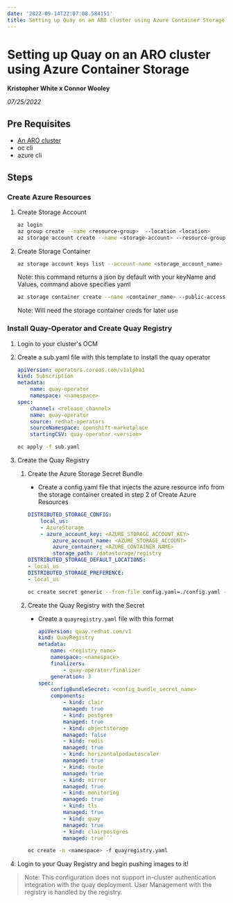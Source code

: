 ```yaml
---
date: '2022-09-14T22:07:08.584151'
title: Setting up Quay on an ARO cluster using Azure Container Storage
---
```

# Setting up Quay on an ARO cluster using Azure Container Storage 

**Kristopher White x Connor Wooley**

*07/25/2022*

## Pre Requisites

* [An ARO cluster](/docs/quickstart-aro.html)
* oc cli
* azure cli

## Steps

### Create Azure Resources
1. Create Storage Account
    ```bash
    az login
    az group create --name <resource-group>  --location <location>
    az storage account create --name <storage-account> --resource-group <resource-group> \ --location eastus --sku Standard_LRS --kind  StorageV2
    ```
2. Create Storage Container
    ```bash
    az storage account keys list --account-name <storage_account_name> --resource-group <resource_group> --output yaml
    ```
    Note: this command returns a json by default with your keyName and Values, command above specifies yaml
    
    ```bash
    az storage container create --name <container_name> --public-access blob \ --account-name <AZURE_STORAGE_ACCOUNT> --account-key <AZURE_STORAGE_ACCOUNT_KEY>
    ```
    Note: Will need the storage container creds for later use

### Install Quay-Operator and Create Quay Registry

1. Login to your cluster's OCM
2. Create a sub.yaml file with this template to install the quay operator

    ```yaml
    apiVersion: operators.coreos.com/v1alpha1
    kind: Subscription
    metadata:
        name: quay-operator
        namespace: <namespace>
    spec:
        channel: <release_channel>
        name: quay-operator
        source: redhat-operators
        sourceNamespace: openshift-marketplace
        startingCSV: quay-operator.<version>
    ```

    ```bash
    oc apply -f sub.yaml
    ```
3. Create the Quay Registry
    1. Create the Azure Storage Secret Bundle
        - Create a config.yaml file that injects the azure resource info from the storage container created in step 2 of Create Azure Resources
        ```yaml
        DISTRIBUTED_STORAGE_CONFIG:
            local_us:
            - AzureStorage
            - azure_account_key: <AZURE_STORAGE_ACCOUNT_KEY>
                azure_account_name: <AZURE_STORAGE_ACCOUNT>
                azure_container: <AZURE_CONTAINER_NAME>
                storage_path: /datastorage/registry
        DISTRIBUTED_STORAGE_DEFAULT_LOCATIONS:
        - local_us
        DISTRIBUTED_STORAGE_PREFERENCE:
        - local_us
        ```
    
        ```bash
        oc create secret generic --from-file config.yaml=./config.yaml -n <namespace> <config_bundle_secret_name>
        ```
    2. Create the Quay Registry with the Secret
        - Create a `quayregistry.yaml` file with this format
            ```yaml
            apiVersion: quay.redhat.com/v1
            kind: QuayRegistry
            metadata:
                name: <registry_name>
                namespace: <namespace>
                finalizers:
                    - quay-operator/finalizer
                generation: 3
            spec:
                configBundleSecret: <config_bundle_secret_name>
                components:
                    - kind: clair
                    managed: true
                    - kind: postgres
                    managed: true
                    - kind: objectstorage
                    managed: false
                    - kind: redis
                    managed: true
                    - kind: horizontalpodautoscaler
                    managed: true
                    - kind: route
                    managed: true
                    - kind: mirror
                    managed: true
                    - kind: monitoring
                    managed: true
                    - kind: tls
                    managed: true
                    - kind: quay
                    managed: true
                    - kind: clairpostgres
                    managed: true```
        ```bash
        oc create -n <namespace> -f quayregistry.yaml
        ```
4. Login to your Quay Registry and begin pushing images to it!

> Note: This configuration does not support in-cluster authentication integration with the quay deployment. User Management with the registry is handled by the registry.


